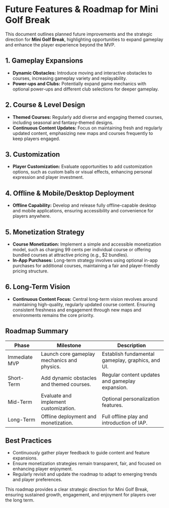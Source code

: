 # Future Features & Roadmap for Mini Golf Break

This document outlines planned future improvements and the strategic direction for **Mini Golf Break**, highlighting opportunities to expand gameplay and enhance the player experience beyond the MVP.

## 1. Gameplay Expansions

- **Dynamic Obstacles:** Introduce moving and interactive obstacles to courses, increasing gameplay variety and replayability.
- **Power-ups and Clubs:** Potentially expand game mechanics with optional power-ups and different club selections for deeper gameplay.

## 2. Course & Level Design

- **Themed Courses:** Regularly add diverse and engaging themed courses, including seasonal and fantasy-themed designs.
- **Continuous Content Updates:** Focus on maintaining fresh and regularly updated content, emphasizing new maps and courses frequently to keep players engaged.

## 3. Customization

- **Player Customization:** Evaluate opportunities to add customization options, such as custom balls or visual effects, enhancing personal expression and player investment.

## 4. Offline & Mobile/Desktop Deployment

- **Offline Capability:** Develop and release fully offline-capable desktop and mobile applications, ensuring accessibility and convenience for players anywhere.

## 5. Monetization Strategy

- **Course Monetization:** Implement a simple and accessible monetization model, such as charging 99 cents per individual course or offering bundled courses at attractive pricing (e.g., $2 bundles).
- **In-App Purchases:** Long-term strategy involves using optional in-app purchases for additional courses, maintaining a fair and player-friendly pricing structure.

## 6. Long-Term Vision

- **Continuous Content Focus:** Central long-term vision revolves around maintaining high-quality, regularly updated course content. Ensuring consistent freshness and engagement through new maps and environments remains the core priority.

## Roadmap Summary

| Phase           | Milestone                                   | Description                                       |
|-----------------|---------------------------------------------|---------------------------------------------------|
| Immediate MVP   | Launch core gameplay mechanics and physics. | Establish fundamental gameplay, graphics, and UI. |
| Short-Term      | Add dynamic obstacles and themed courses.   | Regular content updates and gameplay expansion.   |
| Mid-Term        | Evaluate and implement customization.       | Optional personalization features.                |
| Long-Term       | Offline deployment and monetization.        | Full offline play and introduction of IAP.        |

## Best Practices

- Continuously gather player feedback to guide content and feature expansions.
- Ensure monetization strategies remain transparent, fair, and focused on enhancing player enjoyment.
- Regularly revisit and update the roadmap to adapt to emerging trends and player preferences.

This roadmap provides a clear strategic direction for Mini Golf Break, ensuring sustained growth, engagement, and enjoyment for players over the long term.

